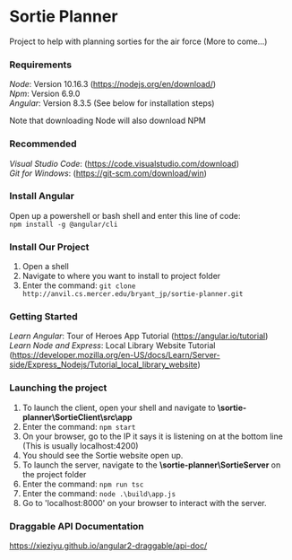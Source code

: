 # Sortie Planner

Project to help with planning sorties for the air force (More to come...)

### Requirements  
*Node*: Version 10.16.3 (https://nodejs.org/en/download/)  
*Npm*: Version 6.9.0  
*Angular*: Version 8.3.5 (See below for installation steps)    

Note that downloading Node will also download NPM  

### Recommended
*Visual Studio Code*: (https://code.visualstudio.com/download)  
*Git for Windows*: (https://git-scm.com/download/win)  

### Install Angular
Open up a powershell or bash shell and enter this line of code:  
`npm install -g @angular/cli`

### Install Our Project
1. Open a shell  
2. Navigate to where you want to install to project folder  
3. Enter the command: `git clone http://anvil.cs.mercer.edu/bryant_jp/sortie-planner.git`  

### Getting Started
*Learn Angular*: Tour of Heroes App Tutorial (https://angular.io/tutorial)  
*Learn Node and Express*: Local Library Website Tutorial (https://developer.mozilla.org/en-US/docs/Learn/Server-side/Express_Nodejs/Tutorial_local_library_website)

### Launching the project  
1. To launch the client, open your shell and navigate to **\sortie-planner\SortieClient\src\app**  
2. Enter the command: `npm start`  
3. On your browser, go to the IP it says it is listening on at the bottom line (This is usually localhost:4200)  
4. You should see the Sortie website open up.  
5. To launch the server, navigate to the **\sortie-planner\SortieServer** on the project folder  
6. Enter the command: `npm run tsc`
7. Enter the command: `node .\build\app.js`  
8. Go to 'localhost:8000' on your browser to interact with the server.  

### Draggable API Documentation
https://xieziyu.github.io/angular2-draggable/api-doc/  